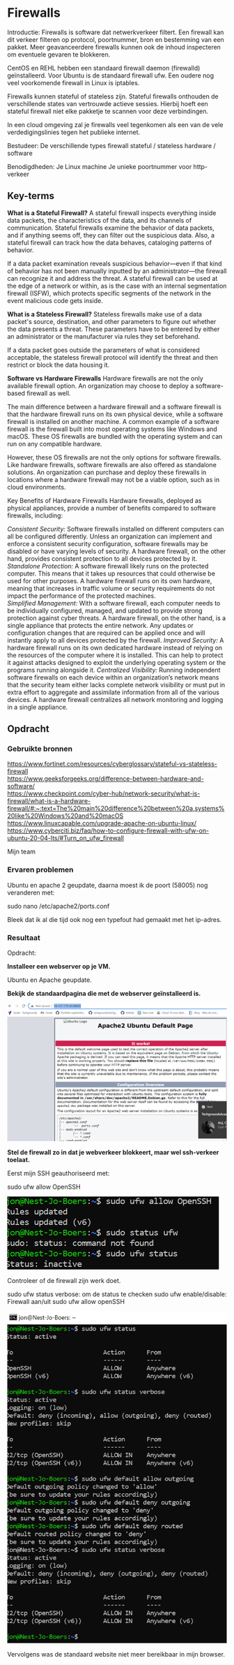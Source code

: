 # Firewalls

Introductie:
Firewalls is software dat netwerkverkeer filtert. Een firewall kan dit verkeer filteren op protocol, poortnummer, bron en bestemming van een pakket. Meer geavanceerdere firewalls kunnen ook de inhoud inspecteren om eventuele gevaren te blokkeren.

CentOS en REHL hebben een standaard firewall daemon (firewalld) geïnstalleerd. Voor Ubuntu is de standaard firewall ufw. Een oudere nog veel voorkomende firewall in Linux is iptables.
 
Firewalls kunnen stateful of stateless zijn. Stateful firewalls onthouden de verschillende states van vertrouwde actieve sessies. Hierbij hoeft een stateful firewall niet elke pakketje te scannen voor deze verbindingen.

In een cloud omgeving zal je firewalls veel tegenkomen als een van de vele verdedigingslinies tegen het publieke internet. 

Bestudeer:
De verschillende types firewall
stateful / stateless
hardware / software

Benodigdheden:
Je Linux machine
Je unieke poortnummer voor http-verkeer

## Key-terms

**What is a Stateful Firewall?** A stateful firewall inspects everything inside data packets, the characteristics of the data, and its channels of communication. Stateful firewalls examine the behavior of data packets, and if anything seems off, they can filter out the suspicious data. Also, a stateful firewall can track how the data behaves, cataloging patterns of behavior. 

If a data packet examination reveals suspicious behavior—even if that kind of behavior has not been manually inputted by an administrator—the firewall can recognize it and address the threat. A stateful firewall can be used at the edge of a network or within, as is the case with an internal segmentation firewall (ISFW), which protects specific segments of the network in the event malicious code gets inside.

**What is a Stateless Firewall?**
Stateless firewalls make use of a data packet's source, destination, and other parameters to figure out whether the data presents a threat. These parameters have to be entered by either an administrator or the manufacturer via rules they set beforehand. 

If a data packet goes outside the parameters of what is considered acceptable, the stateless firewall protocol will identify the threat and then restrict or block the data housing it.

**Software vs Hardware Firewalls**
Hardware firewalls are not the only available firewall option. An organization may choose to deploy a software-based firewall as well.

The main difference between a hardware firewall and a software firewall is that the hardware firewall runs on its own physical device, while a software firewall is installed on another machine. A common example of a software firewall is the firewall built into most operating systems like Windows and macOS. These OS firewalls are bundled with the operating system and can run on any compatible hardware.

However, these OS firewalls are not the only options for software firewalls. Like hardware firewalls, software firewalls are also offered as standalone solutions. An organization can purchase and deploy these firewalls in locations where a hardware firewall may not be a viable option, such as in cloud environments.

Key Benefits of Hardware Firewalls
Hardware firewalls, deployed as physical appliances, provide a number of benefits compared to software firewalls, including:

*Consistent Security:* Software firewalls installed on different computers can all be configured differently. Unless an organization can implement and enforce a consistent security configuration, software firewalls may be disabled or have varying levels of security. A hardware firewall, on the other hand, provides consistent protection to all devices protected by it.  
*Standalone Protection:* A software firewall likely runs on the protected computer. This means that it takes up resources that could otherwise be used for other purposes. A hardware firewall runs on its own hardware, meaning that increases in traffic volume or security requirements do not impact the performance of the protected machines.  
*Simplified Management:* With a software firewall, each computer needs to be individually configured, managed, and updated to provide strong protection against cyber threats. A hardware firewall, on the other hand, is a single appliance that protects the entire network. Any updates or configuration changes that are required can be applied once and will instantly apply to all devices protected by the firewall.
*Improved Security:* A hardware firewall runs on its own dedicated hardware instead of relying on the resources of the computer where it is installed. This can help to protect it against attacks designed to exploit the underlying operating system or the programs running alongside it.
*Centralized Visibility:* Running independent software firewalls on each device within an organization’s network means that the security team either lacks complete network visibility or must put in extra effort to aggregate and assimilate information from all of the various devices. A hardware firewall centralizes all network monitoring and logging in a single appliance.

## Opdracht
### Gebruikte bronnen
https://www.fortinet.com/resources/cyberglossary/stateful-vs-stateless-firewall  
https://www.geeksforgeeks.org/difference-between-hardware-and-software/  
https://www.checkpoint.com/cyber-hub/network-security/what-is-firewall/what-is-a-hardware-firewall/#:~:text=The%20main%20difference%20between%20a,systems%20like%20Windows%20and%20macOS
https://www.linuxcapable.com/upgrade-apache-on-ubuntu-linux/
https://www.cyberciti.biz/faq/how-to-configure-firewall-with-ufw-on-ubuntu-20-04-lts/#Turn_on_ufw_firewall

Mijn team

### Ervaren problemen

Ubuntu en apache 2 geupdate, daarna moest ik de poort  (58005) nog veranderen met:

sudo nano /etc/apache2/ports.conf

Bleek dat ik al die tijd ook nog een typefout had gemaakt met het ip-adres.

### Resultaat

Opdracht:

**Installeer een webserver op je VM.**

Ubuntu en Apache geupdate. 

**Bekijk de standaardpagina die met de webserver geïnstalleerd is.**

![Alt text](../00_includes/Week3/SEC02.PNG)

**Stel de firewall zo in dat je webverkeer blokkeert, maar wel ssh-verkeer toelaat.**

Eerst mijn SSH geauthoriseerd met:

sudo ufw allow OpenSSH

![Alt text](../00_includes/Week3/SEC02.1.PNG)

Controleer of de firewall zijn werk doet.

sudo ufw status verbose: om de status te checken
sudo ufw enable/disable: Firewall aan/uit
sudo ufw allow openSSH

![Alt text](../00_includes/Week3/SEC-02.2.PNG)

Vervolgens was de standaard website niet meer bereikbaar in mijn browser.
